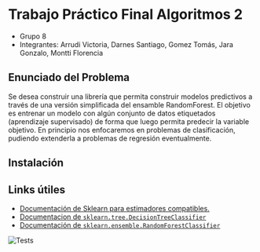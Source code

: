 # Trabajo Práctico Final Algoritmos 2
- Grupo 8
- Integrantes: Arrudi Victoria, Darnes Santiago, Gomez Tomás, Jara Gonzalo, Montti Florencia

## Enunciado del Problema
Se desea construir una librería que permita construir modelos predictivos a través de una versión simplificada del ensamble RandomForest. El objetivo es entrenar un modelo con algún conjunto de datos etiquetados (aprendizaje supervisado) de forma que luego permita predecir la variable objetivo. En principio nos enfocaremos en problemas de clasificación, pudiendo extenderla a problemas de regresión eventualmente.

## Instalación
<Gonza :D>

## Links útiles
- [Documentación de Sklearn para estimadores compatibles.](https://scikit-learn.org/stable/developers/develop.html)
- [Documentacion de `sklearn.tree.DecisionTreeClassifier`](https://scikit-learn.org/stable/modules/generated/sklearn.tree.DecisionTreeClassifier.html#sklearn.tree.DecisionTreeClassifier)
- [Documentación de `sklearn.ensemble.RandomForestClassifier`](https://scikit-learn.org/stable/modules/generated/sklearn.ensemble.RandomForestClassifier)

![Tests](https://github.com/GonzaJara/TPFinalAlgo2Fork/actions/workflows/tests.yml/badge.svg)
